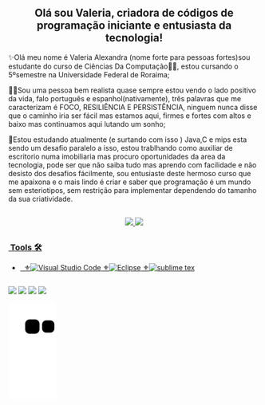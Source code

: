    
<h2 align="center">Olá sou Valeria, criadora de códigos de programação iniciante e entusiasta da tecnologia!</h2>

✨Olá meu nome é Valeria Alexandra (nome forte para pessoas fortes)sou estudante do curso de Ciências Da Computação👩‍💻, estou cursando o 5ºsemestre na Universidade Federal de Roraima;

🙋‍♀️Sou uma pessoa bem realista quase sempre estou vendo o lado positivo da vida, falo português e espanhol(nativamente), três palavras que me caracterizam é FOCO, RESILIÊNCIA E PERSISTÊNCIA, ninguem nunca disse que o caminho iria ser fácil mas estamos aqui, firmes e fortes com altos e baixo mas continuamos aqui lutando um sonho;

💖Estou estudando atualmente (e surtando com isso ) Java,C e mips esta sendo um desafio paralelo a isso, estou trablhando como auxiliar de escritorio numa imobiliaria mas procuro oportunidades da area da tecnologia, pode ser que não saiba tudo mas aprendo com facilidade e não desisto dos desafios fácilmente, sou entusiaste deste hermoso curso que me apaixona e o mais lindo é criar e saber que  programação é um mundo sem esteriotipos, sem restrição para implementar dependendo do tamanho da sua criatividade.
##

<div align="center">
  <a href="https://github.com/ValeriaGuevara1901">
  <img height="180em" src="https://github-readme-stats.vercel.app/api?username=ValeriaGuevara1901&show_icons=true&theme=dracula&include_all_commits=true&count_private=true"/>
  <img height="180em" src="https://github-readme-stats.vercel.app/api/top-langs/?username=ValeriaGuevara1901&layout=compact&langs_count=7&theme=dracula"/>
</div>
  
  ##
  <h3> &nbsp;Tools 🛠 </h3>

- &nbsp;
   ⚜![Visual Studio Code](https://img.shields.io/badge/-Visual%20Studio%20Code-333333?style=flat&logo=visual-studio-code&logoColor=007ACC)
   ⚜![Eclipse](https://img.shields.io/badge/-Eclipse-333333?style=flat&logo=eclipse-ide&logoColor=2C2255)
   ⚜![sublime tex](https://img.shields.io/badge/-sublimetext-333333?style=flat&logo=sublimetext-ide&logoColor=2C2255)
 ##
  
<div> 
  <a href="https://instagram.com/valeriaalexandra1901" target="_blank"><img src="https://img.shields.io/badge/-Instagram-%23E4405F?style=for-the-badge&logo=instagram&logoColor=white" target="_blank"></a>
 <a href="https://discord.com/channels/@me" target="_blank"><img src="https://img.shields.io/badge/Discord-7289DA?style=for-the-badge&logo=discord&logoColor=white" target="_blank"></a> 
  <a href = "mailto:valeria.alexandra.guevara.parra01@gmail.com"><img src="https://img.shields.io/badge/-Gmail-%23333?style=for-the-badge&logo=gmail&logoColor=white" target="_blank"></a>
  <a href="https://www.linkedin.com/in/valeria-alexandra-guevara-parra-1498551a4/" target="_blank"><img src="https://img.shields.io/badge/-LinkedIn-%230077B5?style=for-the-badge&logo=linkedin&logoColor=white" target="_blank"></a> 
 
  ![Snake animation](https://github.com/rafaballerini/rafaballerini/blob/output/github-contribution-grid-snake.svg)
 
</div>
